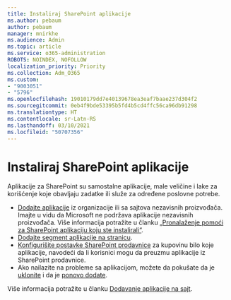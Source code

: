 ```yaml
---
title: Instaliraj SharePoint aplikacije
ms.author: pebaum
author: pebaum
manager: mnirkhe
ms.audience: Admin
ms.topic: article
ms.service: o365-administration
ROBOTS: NOINDEX, NOFOLLOW
localization_priority: Priority
ms.collection: Adm_O365
ms.custom:
- "9003051"
- "5796"
ms.openlocfilehash: 19010179dd7e40139678ea3eaf7baae237d304f2
ms.sourcegitcommit: 0eb4f9bde53395b5fd4b5cd4ffc56ca96db91298
ms.translationtype: HT
ms.contentlocale: sr-Latn-RS
ms.lasthandoff: 03/10/2021
ms.locfileid: "50707356"
---
```

# <a name="install-sharepoint-apps"></a>Instaliraj SharePoint aplikacije

Aplikacije za SharePoint su samostalne aplikacije, male veličine i lake za korišćenje koje obavljaju zadatke ili služe za određene poslovne potrebe.

- [Dodajte aplikacije](https://support.microsoft.com/office/ef9c0dbd-7fe1-4715-a1b0-fe3bc81317cb)  iz organizacije ili sa sajtova nezavisnih proizvođača. Imajte u vidu da Microsoft ne podržava aplikacije nezavisnih proizvođača. Više informacija potražite u članku  [„Pronalaženje pomoći za SharePoint aplikaciju koju ste instalirali“](https://support.office.com/article/get-help-for-a-sharepoint-app-you-installed-fd98af7f-6af0-4573-8360-8f5631c6ab21).
-   [Dodajte segment aplikacije na stranicu](https://support.microsoft.com/office/6f06c0b7-44b8-4c69-b4ad-85197eee8d78).
-   [Konfigurišite postavke SharePoint prodavnice](https://docs.microsoft.com/sharepoint/configure-sharepoint-store-settings)  za kupovinu bilo koje aplikacije, navodeći da li korisnici mogu da preuzmu aplikacije iz SharePoint prodavnice.
-   Ako nailazite na probleme sa aplikacijom, možete da pokušate da je  [uklonite](https://support.microsoft.com/office/03198d1b-c33b-498d-9469-af641a587d6c)  i  da je  [ponovo dodate](https://support.microsoft.com/office/ef9c0dbd-7fe1-4715-a1b0-fe3bc81317cb).

Više informacija potražite u članku  [Dodavanje aplikacije na sajt](https://support.microsoft.com/office/add-an-app-to-a-site-ef9c0dbd-7fe1-4715-a1b0-fe3bc81317cb).